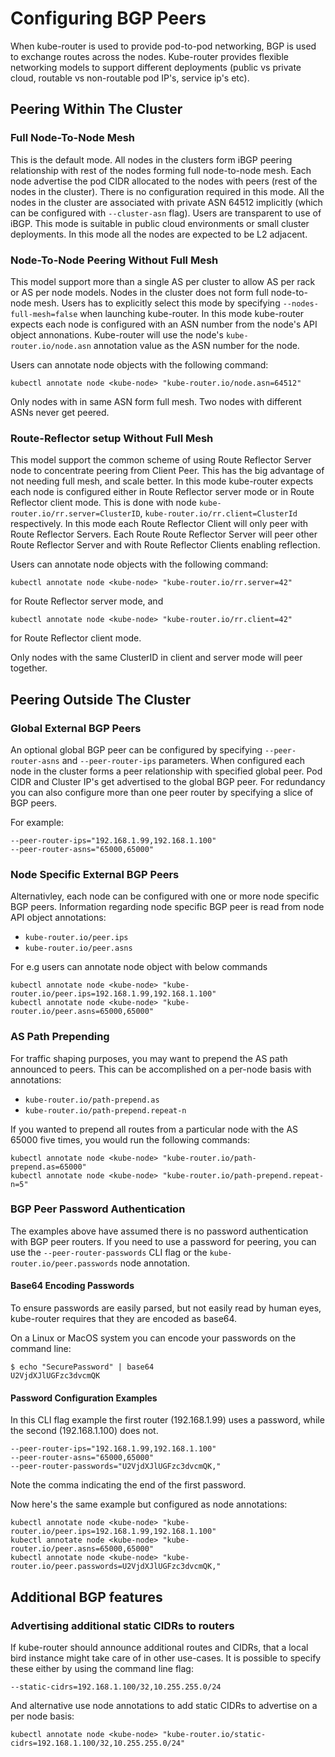 # Configuring BGP Peers

When kube-router is used to provide pod-to-pod networking, BGP is used to exchange routes across the nodes. Kube-router
provides flexible networking models to support different deployments (public vs private cloud, routable vs non-routable
pod IP's, service ip's etc).

## Peering Within The Cluster
### Full Node-To-Node Mesh

This is the default mode. All nodes in the clusters form iBGP peering
relationship with rest of the nodes forming full node-to-node mesh. Each node
advertise the pod CIDR allocated to the nodes with peers (rest of the nodes in
the cluster).  There is no configuration required in this mode. All the nodes in
the cluster are associated with private ASN 64512 implicitly (which can be
configured with `--cluster-asn` flag). Users are transparent to use of iBGP.
This mode is suitable in public cloud environments or small cluster deployments.
In this mode all the nodes are expected to be L2 adjacent.

### Node-To-Node Peering Without Full Mesh

This model support more than a single AS per cluster to allow AS per rack or AS
per node models. Nodes in the cluster does not form full node-to-node mesh.
Users has to explicitly select this mode by specifying `--nodes-full-mesh=false`
when launching kube-router. In this mode kube-router expects each node is
configured with an ASN number from the node's API object annonations. Kube-router
will use the node's `kube-router.io/node.asn` annotation value as the ASN
number for the node.

Users can annotate node objects with the following command:

```
kubectl annotate node <kube-node> "kube-router.io/node.asn=64512"
```

Only nodes with in same ASN form full mesh. Two nodes with different ASNs never
get peered.

### Route-Reflector setup  Without Full Mesh

This model support the common scheme of using Route Reflector Server node to concentrate
peering from Client Peer. This has the big advantage of not needing full mesh, and
scale better. In this mode kube-router expects each node is configured either in
Route Reflector server mode or in Route Reflector client mode. This is done
with node `kube-router.io/rr.server=ClusterID`, `kube-router.io/rr.client=ClusterId`
respectively. In this mode each Route Reflector Client will only peer with Route
Reflector Servers. Each Route Route Reflector Server will peer other Route Reflector
Server and with Route Reflector Clients enabling reflection.

Users can annotate node objects with the following command:

```
kubectl annotate node <kube-node> "kube-router.io/rr.server=42"
```

for Route Reflector server mode, and

```
kubectl annotate node <kube-node> "kube-router.io/rr.client=42"
```

for Route Reflector client mode.

Only nodes with the same ClusterID in client and server mode will peer together.

## Peering Outside The Cluster
### Global External BGP Peers

An optional global BGP peer can be configured by specifying `--peer-router-asns`
and `--peer-router-ips` parameters. When configured each node in the cluster
forms a peer relationship with specified global peer. Pod CIDR and Cluster IP's
get advertised to the global BGP peer. For redundancy you can also configure
more than one peer router by specifying a slice of BGP peers.

For example:
```
--peer-router-ips="192.168.1.99,192.168.1.100"
--peer-router-asns="65000,65000"
```

### Node Specific External BGP Peers

Alternativley, each node can be configured with one or more node specific BGP
peers. Information regarding node specific BGP peer is read from node API object
annotations:
- `kube-router.io/peer.ips`
- `kube-router.io/peer.asns`


For e.g users can annotate node object with below commands
```
kubectl annotate node <kube-node> "kube-router.io/peer.ips=192.168.1.99,192.168.1.100"
kubectl annotate node <kube-node> "kube-router.io/peer.asns=65000,65000"
```

### AS Path Prepending

For traffic shaping purposes, you may want to prepend the AS path announced to peers.
This can be accomplished on a per-node basis with annotations:
- `kube-router.io/path-prepend.as`
- `kube-router.io/path-prepend.repeat-n`

If you wanted to prepend all routes from a particular node with the AS 65000 five times,
you would run the following commands:
```
kubectl annotate node <kube-node> "kube-router.io/path-prepend.as=65000"
kubectl annotate node <kube-node> "kube-router.io/path-prepend.repeat-n=5"
```

### BGP Peer Password Authentication

The examples above have assumed there is no password authentication with BGP
peer routers. If you need to use a password for peering, you can use the
`--peer-router-passwords` CLI flag or the `kube-router.io/peer.passwords` node
annotation.

#### Base64 Encoding Passwords

To ensure passwords are easily parsed, but not easily read by human eyes,
kube-router requires that they are encoded as base64.

On a Linux or MacOS system you can encode your passwords on the command line:
```
$ echo "SecurePassword" | base64
U2VjdXJlUGFzc3dvcmQK
```

#### Password Configuration Examples

In this CLI flag example the first router (192.168.1.99) uses a password, while
the second (192.168.1.100) does not.
```
--peer-router-ips="192.168.1.99,192.168.1.100"
--peer-router-asns="65000,65000"
--peer-router-passwords="U2VjdXJlUGFzc3dvcmQK,"
```

Note the comma indicating the end of the first password.

Now here's the same example but configured as node annotations:
```
kubectl annotate node <kube-node> "kube-router.io/peer.ips=192.168.1.99,192.168.1.100"
kubectl annotate node <kube-node> "kube-router.io/peer.asns=65000,65000"
kubectl annotate node <kube-node> "kube-router.io/peer.passwords=U2VjdXJlUGFzc3dvcmQK,"
```

## Additional BGP features

### Advertising additional static CIDRs to routers

If kube-router should announce additional routes and CIDRs, that a local bird instance might take care of in other use-cases. It is possible to specify these either by using the command line flag:
```
--static-cidrs=192.168.1.100/32,10.255.255.0/24
```

And alternative use node annotations to add static CIDRs to advertise on a per node basis:
```
kubectl annotate node <kube-node> "kube-router.io/static-cidrs=192.168.1.100/32,10.255.255.0/24"
```
